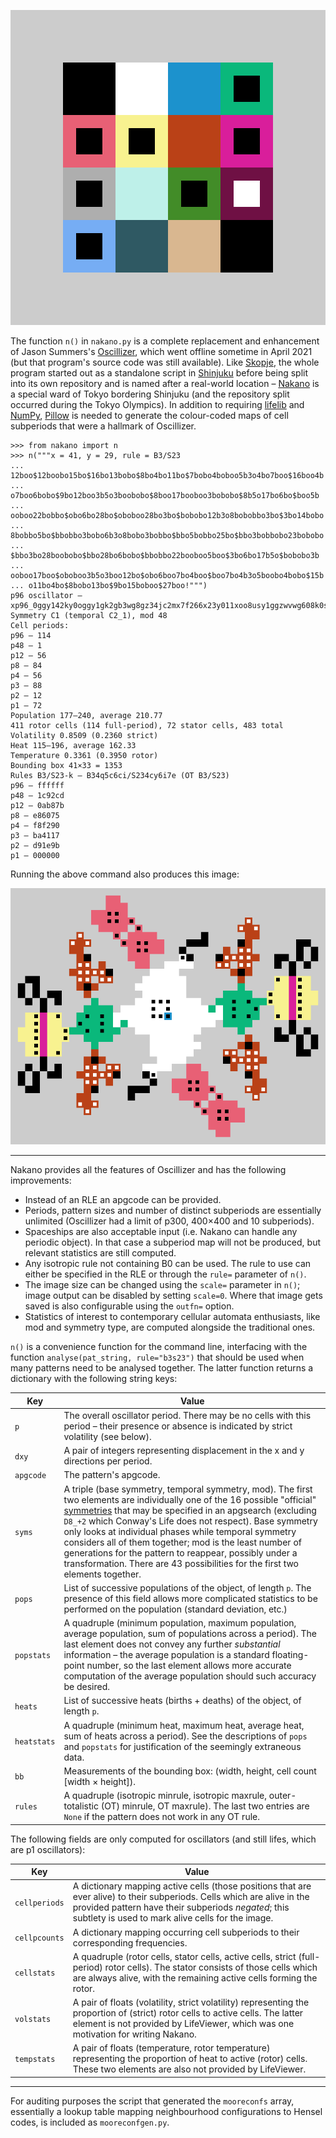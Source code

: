 ![15 default subperiod colours used by Nakano](/logo.svg)

The function `n()` in `nakano.py` is a complete replacement and enhancement of Jason Summers's [Oscillizer](http://entropymine.com/jason/life/oscillizer), which went offline sometime in April 2021 (but that program's source code was still available). Like [Skopje](https://github.com/Parcly-Taxel/Skopje), the whole program started out as a standalone script in [Shinjuku](https://gitlab.com/parclytaxel/Shinjuku) before being split into its own repository and is named after a real-world location – [Nakano](https://en.wikipedia.org/wiki/Nakano,_Tokyo) is a special ward of Tokyo bordering Shinjuku (and the repository split occurred during the Tokyo Olympics). In addition to requiring [lifelib](https://gitlab.com/apgoucher/lifelib) and [NumPy](https://numpy.org), [Pillow](https://python-pillow.org) is needed to generate the colour-coded maps of cell subperiods that were a hallmark of Oscillizer.

```
>>> from nakano import n
>>> n("""x = 41, y = 29, rule = B3/S23
... 12boo$12boobo15bo$16bo13bobo$8bo4bo11bo$7bobo4boboo5b3o4bo7boo$16boo4b
... o7boo6bobo$9bo12boo3b5o3boobobo$8boo17booboo3bobobo$8b5o17bo6bo$boo5b
... ooboo22bobbo$obo6bo28bo$oboboo28bo3bo$bobobo12b3o8bobobbo3bo$3bo14bobo
... 8bobbo5bo$bbobbo3bobo6b3o8bobo3bobbo$bbo5bobbo25bo$bbo3bobbobo23bobobo
... $bbo3bo28boobobo$bbo28bo6bobo$bbobbo22booboo5boo$3bo6bo17b5o$bobobo3b
... ooboo17boo$oboboo3b5o3boo12bo$obo6boo7bo4boo$boo7bo4b3o5boobo4bobo$15b
... o11bo4bo$8bobo13bo$9bo15boboo$27boo!""")
p96 oscillator – xp96_0ggy142ky0oggy1gk2gb3wg8gz34jc2mx7f266x23y011xoo8usy1ggzwvwg608k0sy4sksy2g0hxm2cj43zcis346wgo0ggyc302106gwvzy3g3n1110g0ooy0ckgg0664vex643siczy41xcd042y41y0242
Symmetry C1 (temporal C2_1), mod 48
Cell periods:
p96 – 114
p48 – 1
p12 – 56
p8 – 84
p4 – 56
p3 – 88
p2 – 12
p1 – 72
Population 177–240, average 210.77
411 rotor cells (114 full-period), 72 stator cells, 483 total
Volatility 0.8509 (0.2360 strict)
Heat 115–196, average 162.33
Temperature 0.3361 (0.3950 rotor)
Bounding box 41×33 = 1353
Rules B3/S23-k – B34q5c6ci/S234cy6i7e (OT B3/S23)
p96 – ffffff
p48 – 1c92cd
p12 – 0ab87b
p8 – e86075
p4 – f8f290
p3 – ba4117
p2 – d91e9b
p1 – 000000
```

Running the above command also produces this image:

![p96 oscillator used as an Oscillizer example](/osc-example.png)

----

Nakano provides all the features of Oscillizer and has the following improvements:

* Instead of an RLE an apgcode can be provided.
* Periods, pattern sizes and number of distinct subperiods are essentially unlimited (Oscillizer had a limit of p300, 400×400 and 10 subperiods).
* Spaceships are also acceptable input (i.e. Nakano can handle any periodic object). In that case a subperiod map will not be produced, but relevant statistics are still computed.
* Any isotropic rule not containing B0 can be used. The rule to use can either be specified in the RLE or through the `rule=` parameter of `n()`.
* The image size can be changed using the `scale=` parameter in `n()`; image output can be disabled by setting `scale=0`. Where that image gets saved is also configurable using the `outfn=` option.
* Statistics of interest to contemporary cellular automata enthusiasts, like mod and symmetry type, are computed alongside the traditional ones.

`n()` is a convenience function for the command line, interfacing with the function `analyse(pat_string, rule="b3s23")` that should be used when many patterns need to be analysed together. The latter function returns a dictionary with the following string keys:

Key | Value
--- | -----
`p` | The overall oscillator period. There may be no cells with this period – their presence or absence is indicated by strict volatility (see below).
`dxy` | A pair of integers representing displacement in the x and y directions per period.
`apgcode` | The pattern's apgcode.
`syms` | A triple (base symmetry, temporal symmetry, mod). The first two elements are individually one of the 16 possible "official" [symmetries](https://conwaylife.com/wiki/Symmetry) that may be specified in an apgsearch (excluding `D8_+2` which Conway's Life does not respect). Base symmetry only looks at individual phases while temporal symmetry considers all of them together; mod is the least number of generations for the pattern to reappear, possibly under a transformation. There are 43 possibilities for the first two elements together.
`pops` | List of successive populations of the object, of length `p`. The presence of this field allows more complicated statistics to be performed on the population (standard deviation, etc.)
`popstats` | A quadruple (minimum population, maximum population, average population, sum of populations across a period). The last element does not convey any further _substantial_ information – the average population is a standard floating-point number, so the last element allows more accurate computation of the average population should such accuracy be desired.
`heats` | List of successive heats (births + deaths) of the object, of length `p`.
`heatstats` | A quadruple (minimum heat, maximum heat, average heat, sum of heats across a period). See the descriptions of `pops` and `popstats` for justification of the seemingly extraneous data.
`bb` | Measurements of the bounding box: (width, height, cell count [width × height]).
`rules` | A quadruple (isotropic minrule, isotropic maxrule, outer-totalistic (OT) minrule, OT maxrule). The last two entries are `None` if the pattern does not work in any OT rule.

The following fields are only computed for oscillators (and still lifes, which are p1 oscillators):

Key | Value
--- | -----
`cellperiods` | A dictionary mapping active cells (those positions that are ever alive) to their subperiods. Cells which are alive in the provided pattern have their subperiods _negated_; this subtlety is used to mark alive cells for the image.
`cellpcounts` | A dictionary mapping occurring cell subperiods to their corresponding frequencies.
`cellstats` | A quadruple (rotor cells, stator cells, active cells, strict (full-period) rotor cells). The stator consists of those cells which are always alive, with the remaining active cells forming the rotor.
`volstats` | A pair of floats (volatility, strict volatility) representing the proportion of (strict) rotor cells to active cells. The latter element is not provided by LifeViewer, which was one motivation for writing Nakano.
`tempstats` | A pair of floats (temperature, rotor temperature) representing the proportion of heat to active (rotor) cells. These two elements are also not provided by LifeViewer.

----

For auditing purposes the script that generated the `mooreconfs` array, essentially a lookup table mapping neighbourhood configurations to Hensel codes, is included as `mooreconfgen.py`.
